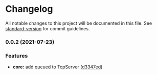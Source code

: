 # Changelog

All notable changes to this project will be documented in this file. See [standard-version](https://github.com/conventional-changelog/standard-version) for commit guidelines.

### 0.0.2 (2021-07-23)


### Features

* **core:** add queued to TcpServer ([d3347ed](https://github.com/lmtec/tsp4-fw-tests/commit/d3347ed3663b2e000d49fba97530f7104472f28a))
